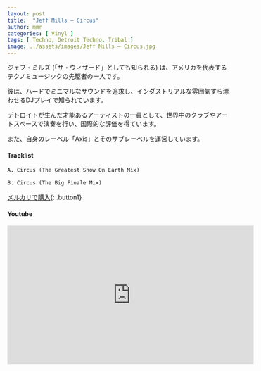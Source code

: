 ```yaml
---
layout: post
title:  "Jeff Mills – Circus"
author: mmr
categories: [ Vinyl ]
tags: [ Techno, Detroit Techno, Tribal ]
image: ../assets/images/Jeff Mills – Circus.jpg
---
```



ジェフ・ミルズ (「ザ・ウィザード」としても知られる) は、アメリカを代表するテクノミュージックの先駆者の一人です。

彼は、ハードでミニマルなサウンドを追求し、インダストリアルな雰囲気すら漂わせるDJプレイで知られています。

デトロイトが生んだ才能あるアーティストの一員として、世界中のクラブやアートスペースで演奏を行い、国際的な評価を得ています。

また、自身のレーベル「Axis」とそのサブレーベルを運営しています。

#### Tracklist
```md
A. Circus (The Greatest Show On Earth Mix)

B. Circus (The Big Finale Mix)
```

[メルカリで購入](https://jp.mercari.com/item/m96224343998?afid=6142608987){: .button1}

#### Youtube
<iframe width="560" height="315" src="https://www.youtube.com/embed/vdtbofdbFs4?si=Sw77Ivn1Mk_Xuxg6" title="YouTube video player" frameborder="0" allow="accelerometer; autoplay; clipboard-write; encrypted-media; gyroscope; picture-in-picture; web-share" referrerpolicy="strict-origin-when-cross-origin" allowfullscreen></iframe>

